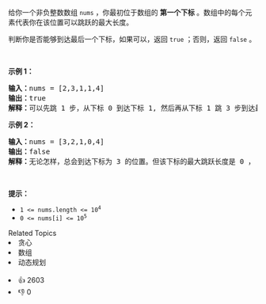 <p>给你一个非负整数数组&nbsp;<code>nums</code> ，你最初位于数组的 <strong>第一个下标</strong> 。数组中的每个元素代表你在该位置可以跳跃的最大长度。</p>

<p>判断你是否能够到达最后一个下标，如果可以，返回 <code>true</code> ；否则，返回 <code>false</code> 。</p>

<p>&nbsp;</p>

<p><strong>示例&nbsp;1：</strong></p>

<pre>
<strong>输入：</strong>nums = [2,3,1,1,4]
<strong>输出：</strong>true
<strong>解释：</strong>可以先跳 1 步，从下标 0 到达下标 1, 然后再从下标 1 跳 3 步到达最后一个下标。
</pre>

<p><strong>示例&nbsp;2：</strong></p>

<pre>
<strong>输入：</strong>nums = [3,2,1,0,4]
<strong>输出：</strong>false
<strong>解释：</strong>无论怎样，总会到达下标为 3 的位置。但该下标的最大跳跃长度是 0 ， 所以永远不可能到达最后一个下标。
</pre>

<p>&nbsp;</p>

<p><strong>提示：</strong></p>

<ul> 
 <li><code>1 &lt;= nums.length &lt;= 10<sup>4</sup></code></li> 
 <li><code>0 &lt;= nums[i] &lt;= 10<sup>5</sup></code></li> 
</ul>

<div><div>Related Topics</div><div><li>贪心</li><li>数组</li><li>动态规划</li></div></div><br><div><li>👍 2603</li><li>👎 0</li></div>